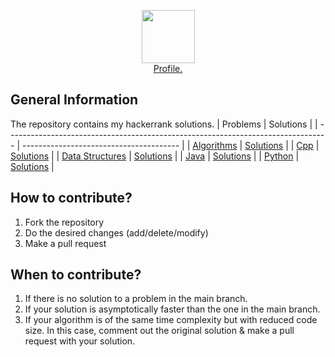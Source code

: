 <p align="center">
    <a href="https://www.hackerrank.com/dashboard">
        <img height=85 src="https://d3keuzeb2crhkn.cloudfront.net/hackerrank/assets/styleguide/logo_wordmark-f5c5eb61ab0a154c3ed9eda24d0b9e31.svg">
    </a>
    <br><a href="https://www.hackerrank.com/rajharsh81070?hr_r=1"> Profile.
    </a>
</p>

## General Information

The repository contains my hackerrank solutions.
| Problems | Solutions |
| -------------------------------------------------------------------------------- | --------------------------------------- |
| <a href="https://www.hackerrank.com/domains/algorithms">Algorithms</a> | <a href="Algorithms">Solutions</a> |
| <a href="https://www.hackerrank.com/domains/cpp">Cpp</a> | <a href="cpp">Solutions</a> |
| <a href="https://www.hackerrank.com/domains/data-structures">Data Structures</a> | <a href="Data-Structures">Solutions</a> |
| <a href="https://www.hackerrank.com/domains/java">Java</a> | <a href="java">Solutions</a> |
| <a href="https://www.hackerrank.com/domains/python">Python</a> | <a href="python">Solutions</a> |

## How to contribute?

1. Fork the repository
2. Do the desired changes (add/delete/modify)
3. Make a pull request

## When to contribute?

1. If there is no solution to a problem in the main branch.
2. If your solution is asymptotically faster than the one in the main branch.
3. If your algorithm is of the same time complexity but with reduced code size. In this case, comment out the original solution & make a pull request with your solution.
